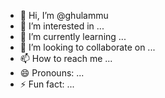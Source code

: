 - 👋 Hi, I’m @ghulammu
- 👀 I’m interested in ...
- 🌱 I’m currently learning ...
- 💞️ I’m looking to collaborate on ...
- 📫 How to reach me ...
- 😄 Pronouns: ...
- ⚡ Fun fact: ...

<!---
ghulammu/ghulammu is a ✨ special ✨ repository because its `README.md` (this file) appears on your GitHub profile.
You can click the Preview link to take a look at your changes.
--->
